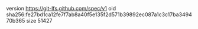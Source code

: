version https://git-lfs.github.com/spec/v1
oid sha256:fe27bd1ca12fe7f7ab8a40f5e135f2d571b39892ec087a1c3c17ba349470b365
size 51427
